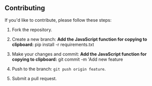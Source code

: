 ## Contributing

If you'd like to contribute, please follow these steps:
1. Fork the repository.
2. Create a new branch:
**Add the JavaScript function for copying to clipboard:**
pip install -r requirements.txt

4. Make your changes and commit:
**Add the JavaScript function for copying to clipboard:**
git commit -m 'Add new feature
6. Push to the branch: `git push origin feature`.
7. Submit a pull request.
